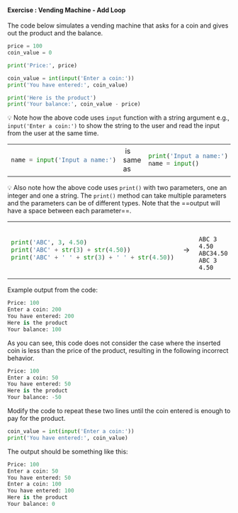 #### Exercise : Vending Machine - Add Loop

The code below simulates a vending machine that asks for a coin and gives out the product and the balance.
```python
price = 100
coin_value = 0

print('Price:', price)

coin_value = int(input('Enter a coin:'))
print('You have entered:', coin_value)

print('Here is the product')
print('Your balance:', coin_value - price)
```
:bulb: Note how the above code uses `input` function with a string argument e.g., `input('Enter a coin:')` to show the string to the user and read the input from the user at the same time.

<table>
<tr>
  <td>
  
```python
name = input('Input a name:')

```
  </td>
  <td>&nbsp;is same as&nbsp;</td>
  <td>
  
```python
print('Input a name:')
name = input()
```
  </td>
</tr>
</table>

:bulb: Also note how the above code uses `print()` with two parameters, one an integer and one a string. The `print()` method can take multiple parameters and the parameters can be of different types. Note that the ==output will have a space between each parameter==. 

<table>
<tr>
  <td>
  
```python
print('ABC', 3, 4.50)
print('ABC' + str(3) + str(4.50))
print('ABC' + ' ' + str(3) + ' ' + str(4.50))
```
  </td>
  <td>&nbsp;→&nbsp;</td>
  <td>
  
```

ABC 3 4.50
ABC34.50
ABC 3 4.50
```
  </td>
</tr>
</table>

Example output from the code:
```python
Price: 100
Enter a coin: 200
You have entered: 200
Here is the product
Your balance: 100
```

As you can see, this code does not consider the case where the inserted coin is less than the price of the product, resulting in the following incorrect behavior.

```python
Price: 100
Enter a coin: 50
You have entered: 50
Here is the product
Your balance: -50
```

Modify the code to repeat these two lines until the coin entered is enough to pay for the product.
```python
coin_value = int(input('Enter a coin:'))
print('You have entered:', coin_value)
```

The output should be something like this:
```python
Price: 100
Enter a coin: 50
You have entered: 50
Enter a coin: 100
You have entered: 100
Here is the product
Your balance: 0
```